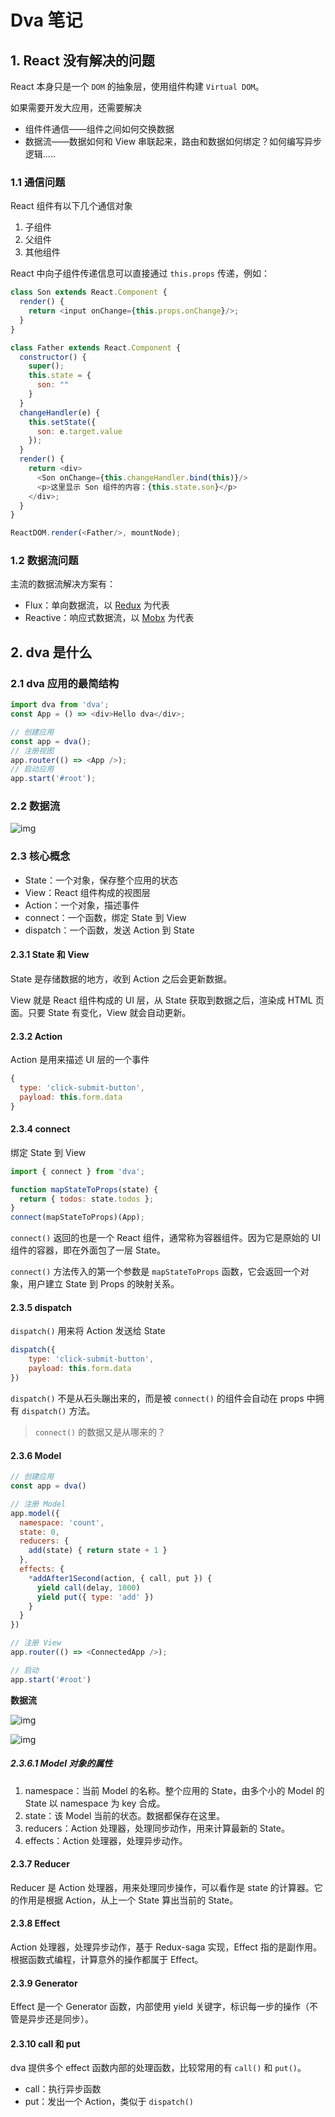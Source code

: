 # Dva 笔记


## 1. React 没有解决的问题

React 本身只是一个 `DOM` 的抽象层，使用组件构建 `Virtual DOM`。

如果需要开发大应用，还需要解决

- 组件件通信——组件之间如何交换数据
- 数据流——数据如何和 View 串联起来，路由和数据如何绑定？如何编写异步逻辑.....

### 1.1 通信问题

React 组件有以下几个通信对象

1. 子组件
2. 父组件
3. 其他组件

React 中向子组件传递信息可以直接通过 `this.props` 传递，例如：

```js
class Son extends React.Component {
  render() {
    return <input onChange={this.props.onChange}/>;
  }
}

class Father extends React.Component {
  constructor() {
    super();
    this.state = {
      son: ""
    }
  }
  changeHandler(e) {
    this.setState({
      son: e.target.value
    });
  }
  render() {
    return <div>
      <Son onChange={this.changeHandler.bind(this)}/>
      <p>这里显示 Son 组件的内容：{this.state.son}</p>
    </div>;
  }
}

ReactDOM.render(<Father/>, mountNode);
```

### 1.2 数据流问题

主流的数据流解决方案有：

- Flux：单向数据流，以 [Redux](http://cn.redux.js.org/) 为代表
- Reactive：响应式数据流，以 [Mobx](https://cn.mobx.js.org/) 为代表

## 2. dva 是什么

### 2.1 dva 应用的最简结构

```js
import dva from 'dva';
const App = () => <div>Hello dva</div>;

// 创建应用
const app = dva();
// 注册视图
app.router(() => <App />);
// 启动应用
app.start('#root');
```

### 2.2 数据流

![img](https://zos.alipayobjects.com/rmsportal/hUFIivoOFjVmwNXjjfPE.png)

### 2.3 核心概念

- State：一个对象，保存整个应用的状态
- View：React 组件构成的视图层
- Action：一个对象，描述事件
- connect：一个函数，绑定 State 到 View
- dispatch：一个函数，发送 Action 到 State

#### 2.3.1 State 和 View

State 是存储数据的地方，收到 Action 之后会更新数据。

View 就是 React 组件构成的 UI 层，从 State 获取到数据之后，渲染成 HTML 页面。只要 State 有变化，View 就会自动更新。

#### 2.3.2 Action

Action 是用来描述 UI 层的一个事件

```js
{
  type: 'click-submit-button',
  payload: this.form.data
}
```

#### 2.3.4 connect 

绑定 State 到 View

```js
import { connect } from 'dva';

function mapStateToProps(state) {
  return { todos: state.todos };
}
connect(mapStateToProps)(App);
```

`connect()` 返回的也是一个 React 组件，通常称为容器组件。因为它是原始的 UI 组件的容器，即在外面包了一层 State。

`connect()` 方法传入的第一个参数是 `mapStateToProps` 函数，它会返回一个对象，用户建立 State 到 Props 的映射关系。

#### 2.3.5 dispatch 

`dispatch()` 用来将 Action 发送给 State

```javascript
dispatch({
    type: 'click-submit-button',
    payload: this.form.data
})
```

`dispatch()` 不是从石头蹦出来的，而是被 `connect()` 的组件会自动在 props 中拥有 `dispatch()` 方法。

> `connect()` 的数据又是从哪来的？

#### 2.3.6 Model

```javascript
// 创建应用
const app = dva()

// 注册 Model
app.model({
  namespace: 'count',
  state: 0,
  reducers: {
    add(state) { return state + 1 }
  },
  effects: {
    *addAfter1Second(action, { call, put }) {
      yield call(delay, 1000)
      yield put({ type: 'add' })
    }
  }
})

// 注册 View
app.router(() => <ConnectedApp />);

// 启动
app.start('#root')
```

**数据流**

![img](https://zos.alipayobjects.com/rmsportal/cyzvnIrRhJGOiLliwhcZ.png)

![img](https://zos.alipayobjects.com/rmsportal/pHTYrKJxQHPyJGAYOzMu.png)

##### 2.3.6.1 Model 对象的属性

1. namespace：当前 Model 的名称。整个应用的 State，由多个小的 Model 的 State 以 namespace 为 key 合成。
2. state：该 Model 当前的状态。数据都保存在这里。
3. reducers：Action 处理器，处理同步动作，用来计算最新的 State。
4. effects：Action 处理器，处理异步动作。

#### 2.3.7 Reducer

Reducer 是 Action 处理器，用来处理同步操作，可以看作是 state 的计算器。它的作用是根据 Action，从上一个 State 算出当前的 State。

#### 2.3.8 Effect

Action 处理器，处理异步动作，基于 Redux-saga 实现，Effect 指的是副作用。根据函数式编程，计算意外的操作都属于 Effect。

#### 2.3.9 Generator

Effect 是一个 Generator 函数，内部使用 yield 关键字，标识每一步的操作（不管是异步还是同步）。

#### 2.3.10 call 和 put

dva 提供多个 effect 函数内部的处理函数，比较常用的有 `call()` 和 `put()`。

- call：执行异步函数
- put：发出一个 Action，类似于 `dispatch()`

